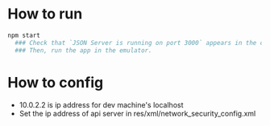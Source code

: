 # How to run 
```bash
npm start
  ### Check that `JSON Server is running on port 3000` appears in the console.
  ### Then, run the app in the emulator.
```

# How to config
* 10.0.2.2 is ip address for dev machine's localhost
* Set the ip address of api server in res/xml/network_security_config.xml
